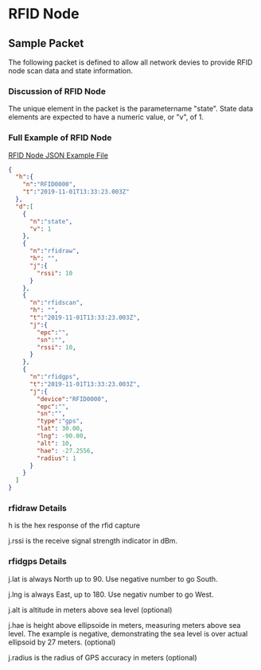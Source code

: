 # RFID Node

## Sample Packet

The following packet is defined to allow all network devies to provide RFID node scan data and state information.

### Discussion of RFID Node

The unique element in the packet is the parametername "state". State data elements are expected to have a numeric value, or "v", of 1.

### Full Example of RFID Node

[RFID Node JSON Example File](https://github.com/RadioBro/ICD/blob/master/examples/rfidnode/rfidnodeexample.json)

```json
{
  "h":{
    "n":"RFID0000",
    "t":"2019-11-01T13:33:23.003Z"
  },
  "d":[
    {
      "n":"state",
      "v": 1
    },
    {
      "n":"rfidraw",
      "h": "",
      "j":{
        "rssi": 10
      }
    },
    {
      "n":"rfidscan",
      "h": "",
      "t":"2019-11-01T13:33:23.003Z",
      "j":{
        "epc":"",
        "sn":"",
        "rssi": 10,
      }
    },
    {
      "n":"rfidgps",
      "t":"2019-11-01T13:33:23.003Z",
      "j":{
        "device":"RFID0000",
        "epc":"",
        "sn":"",
        "type":"gps",
        "lat": 30.00,
        "lng": -90.00,
        "alt": 10,
        "hae": -27.2556,
        "radius": 1
      }
    }
  ]
}
```
### rfidraw Details

h is the hex response of the rfid capture



j.rssi is the receive signal strength indicator in dBm.

### rfidgps Details

j.lat is always North up to 90. Use negative number to go South.

j.lng is always East, up to 180. Use negativ number to go West.

j.alt is altitude in meters above sea level (optional)

j.hae is height above ellipsoide in meters, measuring meters above sea level. The example is negative, demonstrating the sea level is over actual ellipsoid by 27 meters. (optional)

j.radius is the radius of GPS accuracy in meters (optional)
